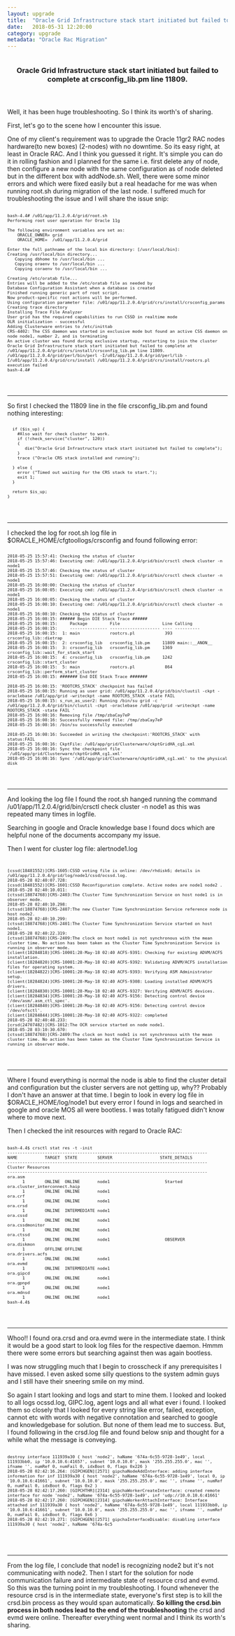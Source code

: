 ```yaml
---
layout:	upgrade
title:	"Oracle Grid Infrastructure stack start initiated but failed to complete at crsconfig_lib.pm line 11809"
date:	2018-05-31 12:20:00
category: upgrade
metadata: "Oracle Rac Migration"
---
```

<span class="image featured"><img src="/images/working.jpg" alt=""></span>

	
<header>
		<h3>Oracle Grid Infrastructure stack start initiated but failed to complete at crsconfig_lib.pm line 11809.</h3>
</header>

Well, it has been huge troubleshooting. So I think its worth's of sharing. 

First, let's go to the scene how I encounter this issue.

One of my client's requirement was to upgrade the Oracle 11gr2 RAC nodes hardware(to new boxes) (2-nodes) with no downtime. So its easy right, at least in Oracle RAC. And I think you guessed it right. It's simple you can do it in rolling fashion and I planned for the same i.e. first delete any of node,  then configure a new node with the same configuration as of node deleted but in the different box with addNode.sh. Well, there were some minor errors and which were fixed easily but a real headache for me was when running root.sh during migration of the last node. I suffered much for troubleshooting the issue and I will share the issue snip:

<pre style="overflow: auto; font-family: monospace; font-size: 0.8em;">
<code class="bash">
bash-4.4# /u01/app/11.2.0.4/grid/root.sh
Performing root user operation for Oracle 11g 

The following environment variables are set as:
    ORACLE_OWNER= grid
    ORACLE_HOME=  /u01/app/11.2.0.4/grid

Enter the full pathname of the local bin directory: [/usr/local/bin]: 
Creating /usr/local/bin directory...
   Copying dbhome to /usr/local/bin ...
   Copying oraenv to /usr/local/bin ...
   Copying coraenv to /usr/local/bin ...

Creating /etc/oratab file...
Entries will be added to the /etc/oratab file as needed by
Database Configuration Assistant when a database is created
Finished running generic part of root script.
Now product-specific root actions will be performed.
Using configuration parameter file: /u01/app/11.2.0.4/grid/crs/install/crsconfig_params
Creating trace directory
Installing Trace File Analyzer
User grid has the required capabilities to run CSSD in realtime mode
OLR initialization - successful
Adding Clusterware entries to /etc/inittab
CRS-4402: The CSS daemon was started in exclusive mode but found an active CSS daemon on node node1, number 2, and is terminating
An active cluster was found during exclusive startup, restarting to join the cluster
Oracle Grid Infrastructure stack start initiated but failed to complete at /u01/app/11.2.0.4/grid/crs/install/crsconfig_lib.pm line 11809.
/u01/app/11.2.0.4/grid/perl/bin/perl -I/u01/app/11.2.0.4/grid/perl/lib -I/u01/app/11.2.0.4/grid/crs/install /u01/app/11.2.0.4/grid/crs/install/rootcrs.pl execution failed
bash-4.4# 
  </code>
</pre>
<br />
<hr />
So first I checked the 11809 line in the file crsconfig_lib.pm and found nothing interesting:

<pre style="overflow: auto; font-family: monospace; font-size: 0.8em;">
<code class="bash">
  if ($is_up) {
    #Also wait for check cluster to work.
    if (!check_service("cluster", 120))
    {
       die("Oracle Grid Infrastructure stack start initiated but failed to complete");
    }
    trace ("Oracle CRS stack installed and running");

  } else {
    error ("Timed out waiting for the CRS stack to start.");
    exit 1;
  }

  return $is_up;
}
  </code>
</pre>
<br />
<hr />
I checked the log for root.sh log file in $ORACLE_HOME/cfgtoollogs/crsconfig and found following error:

<pre style="overflow: auto; font-family: monospace; font-size: 0.8em;">
<code class="bash">
2018-05-25 15:57:41: Checking the status of cluster
2018-05-25 15:57:46: Executing cmd: /u01/app/11.2.0.4/grid/bin/crsctl check cluster -n node1
2018-05-25 15:57:46: Checking the status of cluster
2018-05-25 15:57:51: Executing cmd: /u01/app/11.2.0.4/grid/bin/crsctl check cluster -n node1
2018-05-25 16:08:00: Checking the status of cluster
2018-05-25 16:08:05: Executing cmd: /u01/app/11.2.0.4/grid/bin/crsctl check cluster -n node1
2018-05-25 16:08:05: Checking the status of cluster
2018-05-25 16:08:10: Executing cmd: /u01/app/11.2.0.4/grid/bin/crsctl check cluster -n node1
2018-05-25 16:08:10: Checking the status of cluster
2018-05-25 16:08:15: ###### Begin DIE Stack Trace ######
2018-05-25 16:08:15:     Package         File                 Line Calling
2018-05-25 16:08:15:     --------------- -------------------- ---- ----------
2018-05-25 16:08:15:  1: main            rootcrs.pl            393 crsconfig_lib::dietrap
2018-05-25 16:08:15:  2: crsconfig_lib   crsconfig_lib.pm     11809 main::__ANON__
2018-05-25 16:08:15:  3: crsconfig_lib   crsconfig_lib.pm     1369 crsconfig_lib::wait_for_stack_start
2018-05-25 16:08:15:  4: crsconfig_lib   crsconfig_lib.pm     1242 crsconfig_lib::start_cluster
2018-05-25 16:08:15:  5: main            rootcrs.pl            864 crsconfig_lib::perform_start_cluster
2018-05-25 16:08:15: ####### End DIE Stack Trace #######

2018-05-25 16:08:15: 'ROOTCRS_STACK' checkpoint has failed
2018-05-25 16:08:15: Running as user grid: /u01/app/11.2.0.4/grid/bin/cluutil -ckpt -oraclebase /u01/app/grid -writeckpt -name ROOTCRS_STACK -state FAIL
2018-05-25 16:08:15: s_run_as_user2: Running /bin/su grid -c ' /u01/app/11.2.0.4/grid/bin/cluutil -ckpt -oraclebase /u01/app/grid -writeckpt -name ROOTCRS_STACK -state FAIL '
2018-05-25 16:08:16: Removing file /tmp/zbaCay7eP
2018-05-25 16:08:16: Successfully removed file: /tmp/zbaCay7eP
2018-05-25 16:08:16: /bin/su successfully executed

2018-05-25 16:08:16: Succeeded in writing the checkpoint:'ROOTCRS_STACK' with status:FAIL
2018-05-25 16:08:16: CkptFile: /u01/app/grid/Clusterware/ckptGridHA_cg1.xml
2018-05-25 16:08:16: Sync the checkpoint file '/u01/app/grid/Clusterware/ckptGridHA_cg1.xml'
2018-05-25 16:08:16: Sync '/u01/app/grid/Clusterware/ckptGridHA_cg1.xml' to the physical disk
  </code>
</pre>
<br />
<hr />
And looking the log file I found the root.sh hanged running the command /u01/app/11.2.0.4/grid/bin/crsctl check cluster -n node1 as this was repeated many times in logfile.

Searching in google and Oracle knowledge base I found docs which are helpful none of the documents accompany my issue.

Then I went for cluster log file: alertnode1.log  

<pre style="overflow: auto; font-family: monospace; font-size: 0.8em;">
<code class="bash">

[cssd(18481552)]CRS-1605:CSSD voting file is online: /dev/rhdisk6; details in /u01/app/11.2.0.4/grid/log/node1/cssd/ocssd.log. 
2018-05-28 02:40:07.728: 
[cssd(18481552)]CRS-1601:CSSD Reconfiguration complete. Active nodes are node1 node2 . 
2018-05-28 02:40:10.011: 
[ctssd(18874768)]CRS-2403:The Cluster Time Synchronization Service on host node1 is in observer mode. 
2018-05-28 02:40:10.298: 
[ctssd(18874768)]CRS-2407:The new Cluster Time Synchronization Service reference node is host node2. 
2018-05-28 02:40:10.299: 
[ctssd(18874768)]CRS-2401:The Cluster Time Synchronization Service started on host node1. 
2018-05-28 02:40:22.319: 
[ctssd(18874768)]CRS-2409:The clock on host node1 is not synchronous with the mean cluster time. No action has been taken as the Cluster Time Synchronization Service is running in observer mode.
[client(18284818)]CRS-10001:28-May-18 02:40 ACFS-9391: Checking for existing ADVM/ACFS installation. 
[client(18284820)]CRS-10001:28-May-18 02:40 ACFS-9392: Validating ADVM/ACFS installation files for operating system. 
[client(18284822)]CRS-10001:28-May-18 02:40 ACFS-9393: Verifying ASM Administrator setup. 
[client(18284824)]CRS-10001:28-May-18 02:40 ACFS-9308: Loading installed ADVM/ACFS drivers. 
[client(18284830)]CRS-10001:28-May-18 02:40 ACFS-9327: Verifying ADVM/ACFS devices. 
[client(18284834)]CRS-10001:28-May-18 02:40 ACFS-9156: Detecting control device '/dev/asm/.asm_ctl_spec'. 
[client(18284840)]CRS-10001:28-May-18 02:40 ACFS-9156: Detecting control device '/dev/ofsctl'. 
[client(18284844)]CRS-10001:28-May-18 02:40 ACFS-9322: completed 
2018-05-28 02:40:48.233: 
[crsd(24707482)]CRS-1012:The OCR service started on node node1. 
2018-05-28 03:10:30.670: 
[ctssd(18874768)]CRS-2409:The clock on host node1 is not synchronous with the mean cluster time. No action has been taken as the Cluster Time Synchronization Service is running in observer mode. 
  </code>
</pre>
<br />
<hr />
Where I found everything is normal the node is able to find the cluster detail and configuration but the cluster servers are not getting up, why?? Probably I don't have an
answer at that time. I begin to look in every log file in $ORACLE_HOME/log/node1 but every error I found in logs and searched in google and oracle MOS all were bootless.
I was totally fatigued didn't know where to move next. 

Then I checked the init resources with regard to Oracle RAC:
<pre style="overflow: auto; font-family: monospace; font-size: 0.8em;">
<code class="bash">
bash-4.4$ crsctl stat res -t -init
--------------------------------------------------------------------------------
NAME           TARGET  STATE        SERVER                   STATE_DETAILS       
--------------------------------------------------------------------------------
Cluster Resources
--------------------------------------------------------------------------------
ora.asm
      1        ONLINE  ONLINE       node1                      Started             
ora.cluster_interconnect.haip
      1        ONLINE  ONLINE       node1                                          
ora.crf
      1        ONLINE  ONLINE       node1                                          
ora.crsd
      1        ONLINE  INTERMEDIATE node1                                          
ora.cssd
      1        ONLINE  ONLINE       node1                                          
ora.cssdmonitor
      1        ONLINE  ONLINE       node1                                          
ora.ctssd
      1        ONLINE  ONLINE       node1                      OBSERVER            
ora.diskmon
      1        OFFLINE OFFLINE                                                   
ora.drivers.acfs
      1        ONLINE  ONLINE       node1                                          
ora.evmd
      1        ONLINE  INTERMEDIATE node1                                          
ora.gipcd
      1        ONLINE  ONLINE       node1                                          
ora.gpnpd
      1        ONLINE  ONLINE       node1                                          
ora.mdnsd
      1        ONLINE  ONLINE       node1                                          
bash-4.4$ 
  </code>
</pre>
<br />
<hr />
Whoo!! I found ora.crsd and ora.evmd were in the intermediate state. I think it would be a good start to look log files for the respective daemon. Hmmm there were some errors but searching against then was again bootless.

I was now struggling much that I begin to crosscheck if any prerequisites I have missed. I even asked some silly questions to the system admin guys and I still have their sneering smile on my mind.

So again I start looking and logs and start to mine them. I looked and looked to all logs ocssd.log, GIPC.log, agent logs and all what ever i found. I looked them so closely that I looked for every string like error, failed, exception, cannot etc with words with negative connotation and searched to google and knowledgebase for solution. But none of them lead me to success. But, I found following in the crsd.log file and found below snip and thought for a while what the message is conveying.

<pre style="overflow: auto; font-family: monospace; font-size: 0.8em;">
<code class="bash">
destroy interface 111939a30 { host 'node2', haName '674a-6c55-9728-1e49', local 111933bb0, ip '10.0.10.6:41657', subnet '10.0.10.0', mask '255.255.255.0', mac '', ifname '', numRef 0, numFail 0, idxBoot 0, flags 0x226 } 
2018-05-28 02:42:16.264: [GIPCHGEN][2571] gipchaNodeAddInterface: adding interface information for inf 111939a30 { host 'node2', haName '674a-6c55-9728-1e49', local 0, ip '10.0.10.6:41661', subnet '10.0.10.0', mask '255.255.255.0', mac '', ifname '', numRef 0, numFail 0, idxBoot 0, flags 0x2 } 
2018-05-28 02:42:17.260: [GIPCHTHR][2314] gipchaWorkerCreateInterface: created remote interface for node 'node2', haName '674a-6c55-9728-1e49', inf 'udp://10.0.10.6:41661' 
2018-05-28 02:42:17.260: [GIPCHGEN][2314] gipchaWorkerAttachInterface: Interface attached inf 111939a30 { host 'node2', haName '674a-6c55-9728-1e49', local 111933bb0, ip '10.0.10.6:41661', subnet '10.0.10.0', mask '255.255.255.0', mac '', ifname '', numRef 0, numFail 0, idxBoot 0, flags 0x6 } 
2018-05-28 02:42:19.271: [GIPCHGEN][2571] gipchaInterfaceDisable: disabling interface 111939a30 { host 'node2', haName '674a-6c5 

  </code>
</pre>

<br />
<hr />
From the log file, I conclude that node1 is recognizing node2 but it's not communicating with node2. Then I start for the solution for node communication failure and intermediate state of resource crsd and evmd. So this was the turning point in my troubleshooting. I found whenever the resource crsd is in the intermediate state, everyone's first step is to kill the crsd.bin process as they would span automatically. <strong> So killing the crsd.bin process in both nodes lead to the end of the troubleshooting</strong> the crsd and evmd were online. Thereafter everything went normal and I think its worth's sharing.

<style>
	.image.featured{
		display: inline;
	}
</style>
